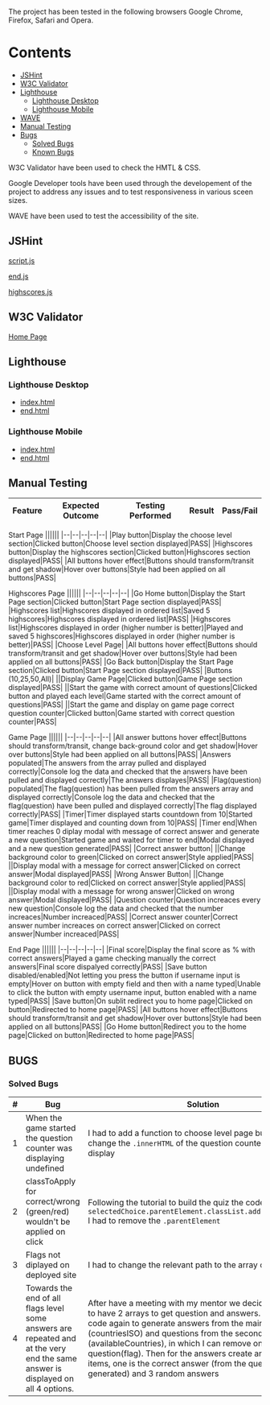 The project has been tested in the following browsers Google Chrome, Firefox, Safari and Opera.

# Contents 

* [JSHint](#jshint)
* [W3C Validator](#w3c-validator)
* [Lighthouse](#lighthouse)
  * [Lighthouse Desktop](#lighthouse-desktop)
  * [Lighthouse Mobile](#lighthouse-mobile)
* [WAVE](#wave)
* [Manual Testing](#manual-testing)
* [Bugs](#bugs)
  * [Solved Bugs](#solved-bugs)
  * [Known Bugs](#known-bugs)

W3C Validator have been used to check the HMTL & CSS.

Google Developer tools have been used through the developement of the project to address any issues and to test responsiveness in various sceen sizes.

WAVE have been used to test the accessibility of the site.

## JSHint

[script.js](documentation/images/script-js.png)

[end.js](documentation/images/end-js.png)

[highscores.js](documentation/images/hidhscores-js.png)

## W3C Validator

[Home Page](documentation/images/)

## Lighthouse

### Lighthouse Desktop

* [index.html](documentation/images/index-html.png)
* [end.html](documentation/images/end-html.png)

### Lighthouse Mobile

* [index.html](documentation/images/index-mobile.png)
* [end.html](documentation/images/end-mobile.png)

## Manual Testing

|Feature|Expected Outcome|Testing Performed|Result|Pass/Fail|
|--|--|--|--|--|

Start Page
||||||
|--|--|--|--|--|
|Play button|Display the choose level section|Clicked button|Choose level section displayed|PASS|
|Highscores button|Display the highscores section|Clicked button|Highscores section displayed|PASS|
|All buttons hover effect|Buttons should transform/transit and get shadow|Hover over buttons|Style had been applied on all buttons|PASS|

Highscores Page
||||||
|--|--|--|--|--|
|Go Home button|Display the Start Page section|Clicked button|Start Page section displayed|PASS|
|Highscores list|Highscores displayed in ordered list|Saved 5 highscores|Highscores displayed in ordered list|PASS|
|Highscores list|Highscores displayed in order (higher number is better)|Played and saved 5 highscores|Highscores displayed in order (higher number is better)|PASS|
|Choose Level Page|
|All buttons hover effect|Buttons should transform/transit and get shadow|Hover over buttons|Style had been applied on all buttons|PASS|
|Go Back button|Display the Start Page section|Clicked button|Start Page section displayed|PASS|
|Buttons (10,25,50,All)|
||Display Game Page|Clicked button|Game Page section displayed|PASS|
||Start the game with correct amount of questions|Clicked button and played each level|Game started with the correct amount of questions|PASS|
||Start the game and display on game page correct question counter|Clicked button|Game started with correct question counter|PASS|

Game Page
||||||
|--|--|--|--|--|
|All answer buttons hover effect|Buttons should transform/transit, change back-ground color and get shadow|Hover over buttons|Style had been applied on all buttons|PASS|
|Answers populated|The answers from the array pulled and displayed correctly|Console log the data and checked that the answers have been pulled and displayed correctly|The answers displayes|PASS|
|Flag(question) populated|The flag(question) has been pulled from the answers array and displayed correctly|Console log the data and checked that the flag(question) have been pulled and displayed correctly|The flag displayed correctly|PASS|
|Timer|Timer displayed starts countdown from 10|Started game|Timer displayed and counting down from 10|PASS|
|Timer end|When timer reaches 0 diplay modal with message of correct answer and generate a new question|Started game and waited for timer to end|Modal displayed and a new question generated|PASS|
|Correct answer button|
||Change background color to green|Clicked on correct answer|Style applied|PASS|
||Display modal with a message for correct answer|Clicked on correct answer|Modal displayed|PASS|
|Wrong Answer Button|
||Change background color to red|Clicked on correct answer|Style applied|PASS|
||Display modal with a message for wrong answer|Clicked on wrong answer|Modal displayed|PASS|
|Question counter|Question increaces every new question|Console log the data and checked that the number increaces|Number increaced|PASS|
|Correct answer counter|Correct answer number increaces on correct answer|Clicked on correct answer|Number increaced|PASS|

End Page
||||||
|--|--|--|--|--|
|Final score|Display the final score as % with correct answers|Played a game checking manually the correct answers|Final score dispalyed correctly|PASS|
|Save button disabled/enabled|Not letting you press the button if username input is empty|Hover on button with empty field and then with a name typed|Unable to click the button with empty username input, button enabled with a name typed|PASS|
|Save button|On sublit redirect you to home page|Clicked on button|Redirected to home page|PASS|
|All buttons hover effect|Buttons should transform/transit and get shadow|Hover over buttons|Style had been applied on all buttons|PASS|
|Go Home button|Redirect you to the home page|Clicked on button|Redirected to home page|PASS|

## BUGS

### Solved Bugs
|#|Bug|Solution|
|--|--|--|
|1|When the game started the question counter was displaying undefined|I had to add a function to choose level page buttons to change the ```.innerHTML``` of the question counter on first display|
|2|classToApply for correct/wrong (green/red) wouldn't be applied on click|Following the tutorial to build the quiz the code was written ```selectedChoice.parentElement.classList.add(classToApply)``` I had to remove the ```.parentElement```
|3|Flags not diplayed on deployed site|I had to change the relevant path to the array of countries|
|4|Towards the end of all flags level some answers are repeated and at the very end the same answer is displayed on all 4 options.|After have a meeting with my mentor we decided it's better to have 2 arrays to get question and answers. I wrote the code again to generate answers from the main array (countriesISO) and questions from the second array (availableCountries), in which I can remove one question(flag). Then for the answers create an array of 4 items, one is the correct answer (from the question generated) and 3 random answers|


